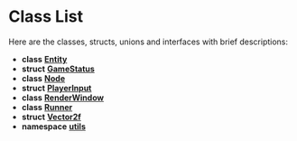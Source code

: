 
# Class List

Here are the classes, structs, unions and interfaces with brief descriptions:


* **class** [**Entity**](classEntity.md)   
* **struct** [**GameStatus**](structGameStatus.md)   
* **class** [**Node**](classNode.md)   
* **struct** [**PlayerInput**](structPlayerInput.md)   
* **class** [**RenderWindow**](classRenderWindow.md)   
* **class** [**Runner**](classRunner.md)   
* **struct** [**Vector2f**](structVector2f.md)   
* **namespace** [**utils**](namespaceutils.md)   